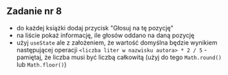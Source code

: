 ## Zadanie nr 8

- do każdej książki dodaj przycisk "Głosuj na tę pozycję"
- na liście pokaż informację, ile głosów oddano na daną pozycję
- użyj `useState` ale z założeniem, że wartość domyślna będzie wynikiem następującej operacji `<liczba liter w nazwisku autora> * 2 / 5` - pamiętaj, że liczba musi być liczbą całkowitą (użyj do tego `Math.round()` lub `Math.floor()`)
